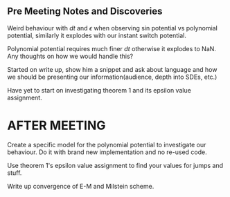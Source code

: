 ## Pre Meeting Notes and Discoveries

Weird behaviour with $dt$ and $\epsilon$ when observing sin potential vs polynomial potential, similarly it explodes with our instant switch potential.

Polynomial potential requires much finer $dt$ otherwise it explodes to NaN.
Any thoughts on how we would handle this?

Started on write up, show him a snippet and ask about language and how we should be presenting our information(audience, depth into SDEs, etc.)

Have yet to start on investigating theorem 1 and its epsilon value assignment.


# AFTER MEETING

Create a specific model for the polynomial potential to investigate our behaviour. Do it with brand new implementation and no re-used code.

Use theorem 1's epsilon value assignment to find your values for jumps and stuff.

Write up convergence of E-M and Milstein scheme.